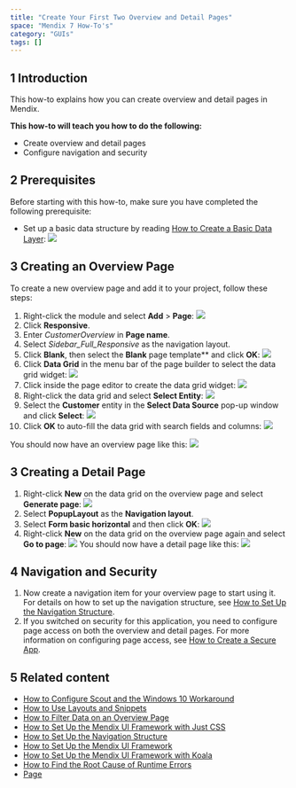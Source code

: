 ```yaml
---
title: "Create Your First Two Overview and Detail Pages"
space: "Mendix 7 How-To's"
category: "GUIs"
tags: []
---
```


## 1 Introduction

This how-to explains how you can create overview and detail pages in Mendix. 

**This how-to will teach you how to do the following:**

* Create overview and detail pages
* Configure navigation and security

## 2 Prerequisites

Before starting with this how-to, make sure you have completed the following prerequisite:

* Set up a basic data structure by reading [How to Create a Basic Data Layer](../data-models/create-a-basic-data-layer):
    ![](attachments/18448745/18582175.png)

## 3 Creating an Overview Page

To create a new overview page and add it to your project, follow these steps:

1. Right-click the module and select **Add** > **Page**:
    ![](attachments/18448704/18581338.png)
2. Click **Responsive**.
3. Enter *CustomerOverview* in **Page name**.
4. Select _Sidebar_Full_Responsive_ as the navigation layout.
5. Click **Blank**, then select the **Blank** page template** and click **OK**:
    ![](attachments/18448704/18581337.png)
6. Click **Data Grid** in the menu bar of the page builder to select the data grid widget:
    ![](attachments/18448704/18581335.png)
7. Click inside the page editor to create the data grid widget:
    ![](attachments/18448704/18581334.png)
8. Right-click the data grid and select **Select Entity**:
    ![](attachments/18448704/18581332.png)
9. Select the **Customer** entity in the **Select Data Source** pop-up window and click **Select**:
    ![](attachments/18448704/18581345.png)
10. Click **OK** to auto-fill the data grid with search fields and columns:
    ![](attachments/18448704/18581343.png)

You should now have an overview page like this:
![](attachments/18448704/18581330.png)

## 3 Creating a Detail Page

1. Right-click **New** on the data grid on the overview page and select **Generate page**:
    ![](attachments/18448704/18581329.png)
2. Select **PopupLayout** as the **Navigation layout**.
3. Select **Form basic horizontal** and then click **OK**:
    ![](attachments/18448704/18581327.png) 
4. Right-click **New** on the data grid on the overview page again and select **Go to page**:
    ![](attachments/18448704/18581326.png)
    You should now have a detail page like this:
    ![](attachments/18448704/18581325.png)

## 4 Navigation and Security

1. Now create a navigation item for your overview page to start using it. For details on how to set up the navigation structure, see [How to Set Up the Navigation Structure](setting-up-the-navigation-structure).
2. If you switched on security for this application, you need to configure page access on both the overview and detail pages. For more information on configuring page access, see [How to Create a Secure App](../security/create-a-secure-app).

## 5 Related content

* [How to Configure Scout and the Windows 10 Workaround](scout-and-windows-10-workaround)
* [How to Use Layouts and Snippets](layouts-and-snippets)
* [How to Filter Data on an Overview Page](filtering-data-on-an-overview-page)
* [How to Set Up the Mendix UI Framework with Just CSS](setup-mendix-ui-framework-with-just-css)
* [How to Set Up the Navigation Structure](setting-up-the-navigation-structure)
* [How to Set Up the Mendix UI Framework](setup-mendix-ui-framework)
* [How to Set Up the Mendix UI Framework with Koala](setup-mendix-ui-framework-with-koala)
* [How to Find the Root Cause of Runtime Errors](../monitoring-troubleshooting/finding-the-root-cause-of-runtime-errors)
* [Page](/refguide/page)